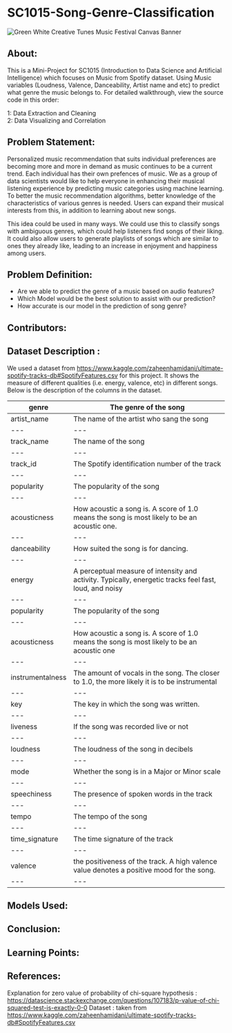 # SC1015-Song-Genre-Classification
![Green White Creative Tunes Music Festival Canvas Banner](https://user-images.githubusercontent.com/99631047/228569481-1bd250af-63a4-4a61-8672-8423751f36a3.png)


## About:

This is a Mini-Project for SC1015 (Introduction to Data Science and Artificial Intelligence) which focuses on Music from Spotify dataset. Using Music variables (Loudness, Valence, Danceability, Artist name and etc) to predict what genre the music belongs to. For detailed walkthrough, view the source code in this order: 

1: Data Extraction and Cleaning    
2: Data Visualizing and Correlation

## Problem Statement:

Personalized music recommendation that suits individual preferences are becoming more and more in demand as music continues to be a current trend. Each individual has their own prefences of music. We as a group of data scientists would like to help everyone in enhancing their musical listening experience by predicting music categories using machine learning. To better the music recommendation algorithms, better knowledge of the characteristics of various genres is needed. Users can expand their musical interests from this, in addition to learning about new songs.

This idea could be used in many ways. We could use this to classify songs with ambiguous genres, which could help listeners find songs of their liking. It could also allow users to generate playlists of songs which are similar to ones they already like, leading to an increase in enjoyment and happiness among users. 

## Problem Definition:

* Are we able to predict the genre of a music based on audio features?  
* Which Model would be the best solution to assist with our prediction?
* How accurate is our model in the prediction of song genre?

## Contributors:

## Dataset Description :
We used a dataset from https://www.kaggle.com/zaheenhamidani/ultimate-spotify-tracks-db#SpotifyFeatures.csv for this project. It shows the measure of different qualities (i.e. energy, valence, etc) in different songs. Below is the description of the columns in the dataset.

genre | The genre of the song |  
--- | --- |      
 artist_name| The name of the artist who sang the song |      
 --- | --- |       
 track_name | The name of the song|         
 --- | --- |        
 track_id| The Spotify identification number of the track|        
 --- | --- |      
 popularity | The popularity of the song |        
 --- | --- |        
 acousticness | How acoustic a song is. A score of 1.0 means the song is most likely to be an acoustic one. |       
 --- | --- |     
 danceability | How suited the song is for dancing. |        
 --- | --- |      
 energy | A perceptual measure of intensity and activity. Typically, energetic tracks feel fast, loud, and noisy |      
 --- | --- |    
 popularity | The popularity of the song |      
 --- | --- |    
 acousticness | How acoustic a song is. A score of 1.0 means the song is most likely to be an acoustic one |      
 --- | --- |            
 instrumentalness | The amount of vocals in the song. The closer to 1.0, the more likely it is to be instrumental |     
 --- | --- |     
 key | The key in which the song was written. |
--- | --- | 
liveness | If the song was recorded live or not |
--- | --- |
loudness | The loudness of the song in decibels |
--- | --- | 
mode | Whether the song is in a Major or Minor scale |
--- | --- | 
speechiness | The presence of spoken words in the track |
--- | --- | 
tempo | The tempo of the song |
--- | --- | 
time_signature | The time signature of the track |
--- | --- | 
valence | the positiveness of the track. A high valence value denotes a positive mood for the song. |
--- | --- | 






## Models Used:

## Conclusion:

## Learning Points:

## References:
Explanation for zero value of probability of chi-square hypothesis : https://datascience.stackexchange.com/questions/107183/p-value-of-chi-squared-test-is-exactly-0-0
Dataset : taken from https://www.kaggle.com/zaheenhamidani/ultimate-spotify-tracks-db#SpotifyFeatures.csv

